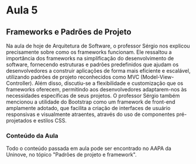 # Aula 5

## Frameworks e Padrões de Projeto

  Na aula de hoje de Arquitetura de Software, o professor Sérgio nos explicou precisamente sobre como os frameworks funcionam. 
  Ele ressaltou a importância dos frameworks na simplificação do desenvolvimento de software, fornecendo estruturas e padrões predefinidos que ajudam os desenvolvedores a construir aplicações de forma mais eficiente e escalável, utilizando padrões de projeto reconhecidos como MVC (Model-View-Controller).
  Além disso, discutiu-se a flexibilidade e customização que os frameworks oferecem, permitindo aos desenvolvedores adaptarem-nos às necessidades específicas de seus projetos. O professor Sérgio também mencionou a utilidade do Bootstrap como um framework de front-end amplamente adotado, que facilita a criação de interfaces de usuário responsivas e visualmente atraentes, através do uso de componentes pré-projetados e estilos CSS.

### Conteúdo da Aula

Todo o conteúdo passada em aula pode ser encontrado no AAPA da Uninove, no tópico 
"Padrões de projeto e framework".